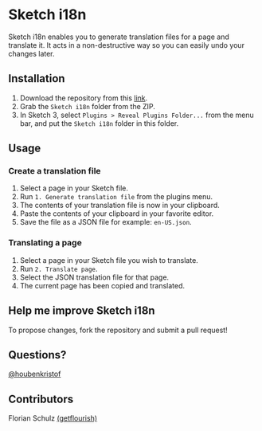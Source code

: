# Sketch i18n
Sketch i18n enables you to generate translation files for a page and translate it. It acts in a non-destructive way so you can easily undo your changes later.

## Installation
1. Download the repository from this [link](https://github.com/kristof/sketch-i18n/archive/master.zip).
2. Grab the `Sketch i18n` folder from the ZIP.
3. In Sketch 3, select `Plugins > Reveal Plugins Folder...` from the menu bar, and put the `Sketch i18n` folder in this folder.

## Usage
### Create a translation file
1. Select a page in your Sketch file.
2. Run `1. Generate translation file` from the plugins menu.
3. The contents of your translation file is now in your clipboard.
4. Paste the contents of your clipboard in your favorite editor.
6. Save the file as a JSON file for example: `en-US.json`.

### Translating a page
1. Select a page in your Sketch file you wish to translate.
2. Run `2. Translate page`.
3. Select the JSON translation file for that page.
4. The current page has been copied and translated.

## Help me improve Sketch i18n
To propose changes, fork the repository and submit a pull request!

## Questions?
[@houbenkristof](http://twitter.com/houbenkristof)

## Contributors
Florian Schulz [(getflourish)](https://github.com/getflourish)
